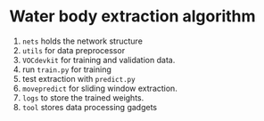 # Water body extraction algorithm
1. `nets` holds the network structure
2. `utils` for data preprocessor
3. `VOCdevkit` for training and validation data.
4. run `train.py` for training
5. test extraction with `predict.py`
6. `movepredict` for sliding window extraction.
7. `logs` to store the trained weights.
8. `tool` stores data processing gadgets
